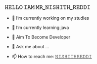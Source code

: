 ### 𝙷𝙴𝙻𝙻𝙾 𝙸𝙰𝙼 𝙼𝚁_𝙽𝙸𝚂𝙷𝙸𝚃𝙷_𝚁𝙴𝙳𝙳𝙸

- 🔭 I’m currently working on my studies

- 🌱 I’m currently learning java

- 📌 Aim To Become Developer 

- 💬 Ask me about ...

- 📫 How to reach me: [𝙽𝙸𝚂𝙷𝙸𝚃𝙷𝚁𝙴𝙳𝙳𝙸](https://t.me/hey)











